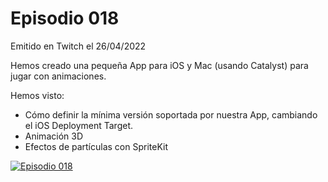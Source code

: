 # Episodio 018

Emitido en Twitch el 26/04/2022 

Hemos creado una pequeña App para iOS y Mac (usando Catalyst) para jugar con animaciones.

Hemos visto: 
- Cómo definir la mínima versión soportada por nuestra App, cambiando el iOS Deployment Target.
- Animación 3D
- Efectos de partículas con SpriteKit

[![Episodio 018](http://img.youtube.com/vi/tmbHR2jjf_U/0.jpg)](https://youtu.be/tmbHR2jjf_U)
